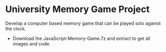 # University Memory Game Project

Develop a computer based memory game that can be played solo against the clock.

* Download the JavaScript-Memory-Game.7z and extract to get all images and code.

